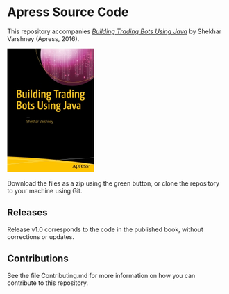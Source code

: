 # Apress Source Code

This repository accompanies [*Building Trading Bots Using Java*](http://www.apress.com/9781484225196) by Shekhar Varshney (Apress, 2016).

![Cover image](9781484225196.jpg)

Download the files as a zip using the green button, or clone the repository to your machine using Git.

## Releases

Release v1.0 corresponds to the code in the published book, without corrections or updates.

## Contributions

See the file Contributing.md for more information on how you can contribute to this repository.
